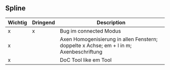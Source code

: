 ## Spline                                                                                                                                              

 Wichtig | Dringend | Description |
-------|-------|--------------------------|
 x | x | Bug im connected Modus
 x |   | Axen Homogenisierung in allen Fenstern; doppelte x Achse; em + l in m; Axenbeschriftung |
 x |   | DoC Tool like em Tool |
